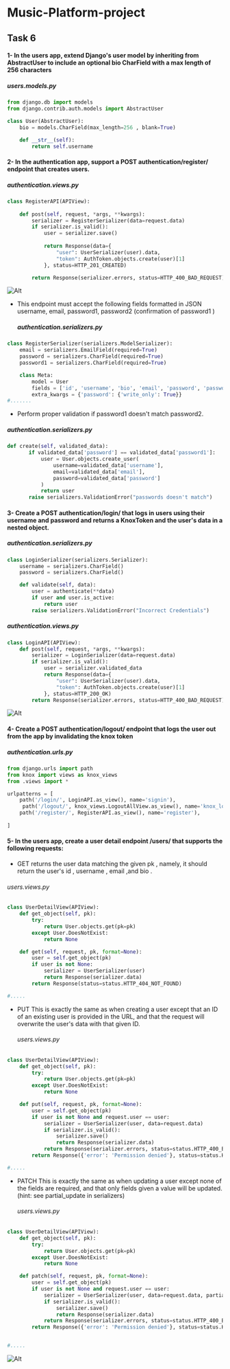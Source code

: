 # Music-Platform-project

## Task 6

#### 1- In the users app, extend Django's user model by inheriting from AbstractUser to include an optional bio CharField with a max length of 256 characters
##### *users.models.py*
```python
from django.db import models
from django.contrib.auth.models import AbstractUser

class User(AbstractUser):
    bio = models.CharField(max_length=256 , blank=True)

    def __str__(self): 
        return self.username
```

#### 2- In the authentication app, support a POST authentication/register/ endpoint that creates users.
 ##### *authentication.views.py*
```python
class RegisterAPI(APIView):
    
    def post(self, request, *args, **kwargs):
        serializer = RegisterSerializer(data=request.data)
        if serializer.is_valid():
            user = serializer.save()
        
            return Response(data={
                "user": UserSerializer(user).data,
                "token": AuthToken.objects.create(user)[1]
            }, status=HTTP_201_CREATED)

        return Response(serializer.errors, status=HTTP_400_BAD_REQUEST)

```
![Alt](https://github.com/abood-74/Music-Platform-project/blob/Task-6/readme_elements/Screenshot%20from%202024-02-02%2008-16-34.png)

* This endpoint must accept the following fields formatted in JSON username, email, password1, password2 (confirmation of password1 )
  ##### *authentication.serializers.py*
```python
class RegisterSerializer(serializers.ModelSerializer):
    email = serializers.EmailField(required=True)
    password = serializers.CharField(required=True)
    password1 = serializers.CharField(required=True)

    class Meta:
        model = User
        fields = ['id', 'username', 'bio', 'email', 'password', 'password1']
        extra_kwargs = {'password': {'write_only': True}}
#.......

```
* Perform proper validation  if password1 doesn't match password2.
##### *authentication.serializers.py*
 ```python
def create(self, validated_data):
        if validated_data['password'] == validated_data['password1']:
            user = User.objects.create_user(
                username=validated_data['username'],
                email=validated_data['email'],
                password=validated_data['password']
            )
            return user
        raise serializers.ValidationError("passwords doesn't match")

```
#### 3- Create a POST authentication/login/ that logs in users using their username and password and returns a KnoxToken and the user's data in a nested object.
##### *authentication.serializers.py*
```python
class LoginSerializer(serializers.Serializer):
    username = serializers.CharField()
    password = serializers.CharField()

    def validate(self, data):
        user = authenticate(**data)
        if user and user.is_active:
            return user
        raise serializers.ValidationError("Incorrect Credentials")
```
##### *authentication.views.py*
```python
class LoginAPI(APIView):
    def post(self, request, *args, **kwargs):
        serializer = LoginSerializer(data=request.data)
        if serializer.is_valid():
            user = serializer.validated_data
            return Response(data={
                "user": UserSerializer(user).data,
                "token": AuthToken.objects.create(user)[1]
            }, status=HTTP_200_OK)
        return Response(serializer.errors, status=HTTP_400_BAD_REQUEST)
```
![Alt](https://github.com/abood-74/Music-Platform-project/blob/Task-6/readme_elements/Screenshot%20from%202024-02-02%2008-16-23.png)

#### 4- Create a POST authentication/logout/ endpoint that logs the user out from the app by invalidating the knox token
##### *authentication.urls.py*
```python
from django.urls import path
from knox import views as knox_views
from .views import *

urlpatterns = [
    path('/login/', LoginAPI.as_view(), name='signin'),
     path('/logout/', knox_views.LogoutAllView.as_view(), name='knox_logout'),
    path('/register/', RegisterAPI.as_view(), name='register'),
    
]

```

#### 5- In the users app, create a user detail endpoint /users/<pk> that supports the following requests:
* GET returns the user data matching the given pk , namely, it should return the user's id , username , email ,and bio .
###### *users.views.py*
```python
class UserDetailView(APIView):
    def get_object(self, pk):
        try:
            return User.objects.get(pk=pk)
        except User.DoesNotExist:
            return None

    def get(self, request, pk, format=None):
        user = self.get_object(pk)
        if user is not None:
            serializer = UserSerializer(user)
            return Response(serializer.data)
        return Response(status=status.HTTP_404_NOT_FOUND)

#.....

```
* PUT This is exactly the same as when creating a user except that an ID of an existing user is provided in the URL, and that the request will overwrite the user's data with that given ID.
  ###### *users.views.py*

```python
class UserDetailView(APIView):
    def get_object(self, pk):
        try:
            return User.objects.get(pk=pk)
        except User.DoesNotExist:
            return None

    def put(self, request, pk, format=None):
        user = self.get_object(pk)
        if user is not None and request.user == user:
            serializer = UserSerializer(user, data=request.data)
            if serializer.is_valid():
                serializer.save()
                return Response(serializer.data)
            return Response(serializer.errors, status=status.HTTP_400_BAD_REQUEST)
        return Response({'error': 'Permission denied'}, status=status.HTTP_403_FORBIDDEN)

#.....
```
* PATCH This is exactly the same as when updating a user except none of the fields are required, and that only fields given a value will be updated. (hint: see partial_update in serializers)
  ###### *users.views.py*

```python
class UserDetailView(APIView):
    def get_object(self, pk):
        try:
            return User.objects.get(pk=pk)
        except User.DoesNotExist:
            return None

    def patch(self, request, pk, format=None):
        user = self.get_object(pk)
        if user is not None and request.user == user:
            serializer = UserSerializer(user, data=request.data, partial=True)
            if serializer.is_valid():
                serializer.save()
                return Response(serializer.data)
            return Response(serializer.errors, status=status.HTTP_400_BAD_REQUEST)
        return Response({'error': 'Permission denied'}, status=status.HTTP_403_FORBIDDEN)


#.....
```
![Alt](https://github.com/abood-74/Music-Platform-project/blob/Task-6/readme_elements/Screenshot%20from%202024-02-02%2008-16-48.png)



